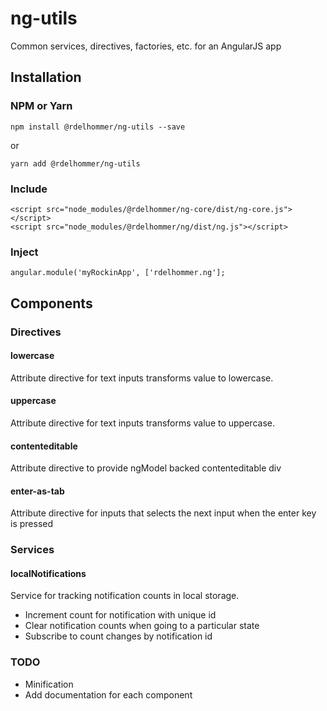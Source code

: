 # ng-utils
Common services, directives, factories, etc. for an AngularJS app

## Installation
### NPM or Yarn
```
npm install @rdelhommer/ng-utils --save
```
or
```
yarn add @rdelhommer/ng-utils
```

### Include
```
<script src="node_modules/@rdelhommer/ng-core/dist/ng-core.js"></script>
<script src="node_modules/@rdelhommer/ng/dist/ng.js"></script>
```

### Inject
```
angular.module('myRockinApp', ['rdelhommer.ng'];
```

## Components

### Directives

#### lowercase
Attribute directive for text inputs transforms value to lowercase.
#### uppercase
Attribute directive for text inputs transforms value to uppercase.
#### contenteditable
Attribute directive to provide ngModel backed contenteditable div
#### enter-as-tab
Attribute directive for inputs that selects the next input when the enter key is pressed

### Services

#### localNotifications
Service for tracking notification counts in local storage.
* Increment count for notification with unique id
* Clear notification counts when going to a particular state
* Subscribe to count changes by notification id

### TODO
* Minification
* Add documentation for each component
